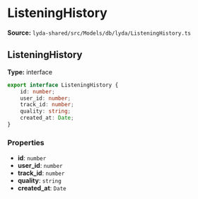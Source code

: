 # ListeningHistory

**Source:** `lyda-shared/src/Models/db/lyda/ListeningHistory.ts`

## ListeningHistory

**Type:** interface

```typescript
export interface ListeningHistory {
    id: number;
    user_id: number;
    track_id: number;
    quality: string;
    created_at: Date;
}
```

### Properties

- **id**: `number`
- **user_id**: `number`
- **track_id**: `number`
- **quality**: `string`
- **created_at**: `D​a​t​e`


